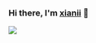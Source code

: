 ### Hi there, I'm [xianii](https://nigh.github.io) 👋

![](https://github-readme-stats.vercel.app/api?username=nigh&show_icons=true&count_private=true&theme=monokai)


